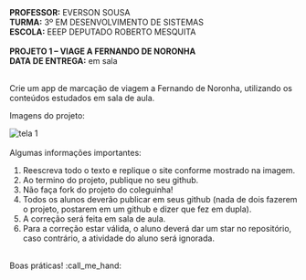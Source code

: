 <div>
    <strong>PROFESSOR:</strong> EVERSON SOUSA<br>
    <strong>TURMA:</strong> 3º EM DESENVOLVIMENTO DE SISTEMAS<br>
    <strong>ESCOLA:</strong> EEEP DEPUTADO ROBERTO MESQUITA
</div><br>

<div>
    <strong>PROJETO 1 – VIAGE A FERNANDO DE NORONHA</strong><br>
    <strong>DATA DE ENTREGA:</strong> em sala
</div><br>

<div>
    <p>Crie um app de marcação de viagem a Fernando de Noronha, utilizando os conteúdos estudados em sala de aula.</p>
    <p>Imagens do projeto:</p>
    <img src="https://i.imgur.com/HsbqPsH.png" alt="tela 1">
</div><br>

<div>
    Algumas informações importantes:
    <ol>
        <li>Reescreva todo o texto e replique o site conforme mostrado na imagem.</li>
        <li>Ao termino do projeto, publique no seu github.</li>
        <li>Não faça fork do projeto do coleguinha!</li>
        <li>Todos os alunos deverão publicar em seus github (nada de dois fazerem o projeto, postarem em um github e dizer que fez em dupla).</li>
        <li>A correção será feita em sala de aula.</li>
        <li>Para a correção estar válida, o aluno deverá dar um star no repositório, caso contrário, a atividade do aluno será ignorada.</li>
    </ol> 
</div>
<br>
<div>
    Boas práticas! :call_me_hand:
</div>
